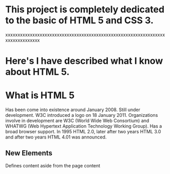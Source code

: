 This project is completely dedicated to the basic of HTML 5 and CSS 3.
===============================================================================

xxxxxxxxxxxxxxxxxxxxxxxxxxxxxxxxxxxxxxxxxxxxxxxxxxxxxxxxxxxxxxxxxxxxxxxxxxxxxxx

Here's I have described what I know about HTML 5.
==================================================

What is HTML 5
===============
Has been come into existence around January 2008. Still under development. W3C introduced a logo on 18 January 2011. Organizations involve in development are W3C (World Wide Web Consortium) and WHATWG (Web Hypertext Application Technology Working Group). Has a broad browser support. In 1995 HTML 2.0, later after two years HTML 3.0 and after two years HTML 4.01 was announced.

New Elements
---------------------------------------
<aside> 	Defines content aside from the page content
<audio> 	Defines sound content
<bdi> 		Isolates a part of text that might be formatted in a different direction from other text outside it
<canvas> 	Used to draw graphics, on the fly, via scripting (usually JavaScript)
<command> 	Defines a command button that a user can invoke
<datalist> 	Specifies a list of predefined options for input controls
<defines> 	Article an article
<details> 	Defines additional details that the user can view or hide
<embed> 	Defines a container for an external application or interactive content (a plug-in)
<figure> 	Specifies self-contained content, like illustrations, diagrams, photos, code listings, etc.
<figcaption>Defines a caption for a <figure> element
<footer> 	Defines a footer for a document or section
<header> 	Defines a header for a document or section
<hgroup> 	Groups a set of <h1> to <h6> elements when a heading has multiple levels
<keygen> 	Defines a key-pair generator field (for forms)
<mark> 		Defines marked/highlighted text
<meter> 	Defines a scalar measurement within a known range (a gauze)
<nav> 		Defines navigation links
<output> 	Defines the result of a calculation
<progress> 	Represents the progress of a task
<ruby> 		Defines a ruby annotation (for East Asian typography)
<rt> 		Defines an explanation/pronunciation of characters (for East Asian typography)
<rp> 		Defines what to show in browsers that do not support ruby annotations
<section> 	Defines a section in a document
<source> 	Defines multiple media resources for <video> and <audio>
<summary> 	Defines a visible heading for a <details> element
<track> 	Defines text tracks for <video> and <audio>
<time> 		Defines a date/time
<video> 	Defines a video or movie
<wbr> 		Defines a possible line-break
---------------------------------------
What is 'DOCTYPE' Tag -
Is such an element, which tells the browser about the HTML version. Is not a HTML tag, but for the Proper SEO purpose and introducing the version of HTML to the browser the tag is very useful. HTML5 is not based on SGML, so there is no need to declaration of DTD with the 'DOCTYPE' tag. Is defined at the top of the page as - <!DOCTYPE html>
In HTML previous version there was need of a DTD declaration with DOCTYPE assuming like (<!DOCTYPE html PUBLIC "-//W3C//DTD XHTML1.0 Transitional//EN" "http://www.w3.org/TR/xhtml1/DTD/xhtml1-transitional.dtd">), which was a little bit complex to remember. Development of HTML5 has enhanced this feature of HTML.
---------------------------------------

What is 'ARTICLE' Tag -
Is such an element of HTML5, which can be used to write the article. Can be used if a user wants to write a part of the website in different style and manner OR to define the independent content in a note. Is very useful when you write an article, a blog or a forum post and etc. Can contain any of element which is require to create the proper content.
---------------------------------------

What is 'ASIDE' Tag -
Mainly used in sidebar of a page. Can be used to represent some block quote content in an article.
---------------------------------------

What is 'AUDIO' Tag -
Has been introduced for playing the audio file in the browser with full user control support. Before it's development, installation of a browser plug-in as flash player or quick time was mandatory to play a audio file. Contains child element is called SOURCE,
which is used to call the exact media file. Contains it's properties for controlling the AUDIO File.
e.g.
<audio controls>
	<source src="media/simple_audio.mp3" type="audio/mpeg"/>
	<source src="media/simple_audio.ogg" type="audio/ogg"/>
	<!-- This Line Will Be Called When You Are Running An Old Browser -->
	<p>Your file doesn't support the audio element</p>
</audio>
---------------------------------------

What is 'BDI' Tag -
Stands for Bi-Directional Isolation Element. Whenever we write the aroma, Hebrew or Urdu fonts, it shows from the opposite side of the general fonts. So browser behavior directly change for that particular text. To use of BDI is exactly has been implemented for better performance of those texts.
Note : Supported by Firefox and Chrome but not by IE, Safari, Opera
---------------------------------------

What is 'CANVAS' tag -
Has been built specially for graphical representation. Incomplete without writing the JavaScript along with. Reduces use of external plug-in like Photo-shop and another Graphic Softwares. Still there is lot more can't be done with canvas but as creating the normal frame and graph it is sufficient.
---------------------------------------

What is 'COMMAND' tag -
Basically used for commanding code. To save a file, open a file or anything else that shows the command
function, will be prompted with COMMAND Element. Can be used for radio buttons, check-boxes and command button to invoke the particular function.
e.g.
<command type="command" label="click" onclick="click()">Click Me</command>
Note: Not supported by any of the browsers yet.
---------------------------------------

What is 'DATALIST' tag -
Basically use for auto completion of the form. The complete list is put in the option box, and when the user double click the input field the option is dragged down.
e.g.
<datalist>
	<option value="value">TEXT</option>
</datalist>
Note : Supported by Firefox, IE, Opera and Chrome but not by Safari
---------------------------------------

What is 'DETAILS' tag -
Used to invoke the show and hide function, doesn't require JavaScript for this. Contains it's internal element SUMMARY.
e.g.
<details>
	<summary>
		This is the default content.
	</summary>
	<p>This is the main content, which will be shown.</p>
</details>
Note : Supported by Safari and Chrome but not by Firefox, IE, Opera.
---------------------------------------

What is 'EMBED' tag - 
It's a media element. Used to call a media file in browser. A browser plug-in may be require to play the media files. Specially used for calling a flash movie.
e.g.
<embed src="<your media file name>"> </embed>
---------------------------------------

What is 'FIGURE' tag -
Used to call an image file inside the fixed container.
e.g.
<figure>
	<img src="<your img source>">
</figure>
---------------------------------------

What is 'FIGCAPTION' tag -
Used to put an additional information about the image. Child element of FIGURE. It will automatically
adjust its surrounding style according the image.
e.g.
<figure>
	<img src="<your img source>">
	<figcaption> Some descriptions here </figcaption>
</figure>
---------------------------------------

What is 'FOOTER' tag -
Used to define the footer area of the page.
e.g.
<footer>text and other element goes here..</footer>
---------------------------------------

What is 'HEADER' tag -
Used to define the header area of the page.
e.g.
<header>text and other element goes here..</header>
---------------------------------------

What is 'HGROUP' tag -
Used for wrapping the <h1> to <h6> element. The HGROUP Element is best useful when, someone wants to put a header and sub header or we can say multiple header in the document. The complete Element is wrapped inside the HGROUP Element.
e.g.
<header>
	<hgroup>
		<h1></h1>
		<h2></h2>
		<h3></h3>
	</hgroup>
	<p>remaining content..</p>
</header>
---------------------------------------

What is 'KEYGEN' tag -
Used for generating the key-pair in the form. Whenever user hit the submit button, the KEYGEN Element creates two key pair, first one is Public Key and another one is Private Key. Private key is encrypted and stored in local key database and the public key is sent with the form data to server.
e.g.
<keygen name="key">
Note : Supported by Safari, Firefox, IE, Opera and Chrome but not by IE.
---------------------------------------

What is 'MARK' tag -
Basically used for showing a marked text background. Best scenario to use it is when showing search result.
e.g.
<mark>some text here</mark>
---------------------------------------

What is 'MAIN' tag -
Used to define the main document of a website. Additional properties is used to define this element (role = main) for proper rendering in web browsers. Allowed once in an HTML5 Document and can't be used as child element.
e.g.
<main>text and other element goes here..</main>
---------------------------------------

What is 'MENU' tag -
Wrapper of command box in which we can run a particular command for performing its action. It represents a list of command. The additional attribute type and label is used.
e.g.
<button type=menu value="File" menu="filemenu">
<menu id="filemenu" type="popup">
	<menuitem onclick="fopen()" label="Open">
	<menuitem onclick="fedit()" label="Edit">
	<menuitem onclick="fclose()" label="Close()">
</menu>
Note: Not supported by any of the browsers yet.
---------------------------------------

What is 'METER' tag -
Used for scalar measurement. Can't be used if we don't have the known range. Has six attributes : 
Value, Max, Min, High, Low and Optimum
e.g.
<meter value="4" min="0" max="10">4 out of 10</meter>
Note : Supported by Safari, Firefox, IE, Opera and Chrome but not by IE.
---------------------------------------

What is 'NAV' tag - 
Used for referral and related page. Can be used for header navigation, side menu and footer links.
e.g.
<nav>
	<a href="#">Text 1</a> | <a href="#">Text 2</a> | <a href="#">Text 3</a> | <a href="#">Text 4</a> | <a href="#">Text 5</a>
</nav>
---------------------------------------

What is 'OUTPUT' tag - 
Used for resulting a calculation. One of the best feature of Form Elements, which allows user to make calculation on front end.
e.g.
<form onsubmit="return false" oninput="document.getElementById('o').
innerHTML = parseFloat(document.getElementById('a').value) +
parseFloat(document.getElementById('b').value)">
	<input name="a" id="a" type="number" step="any"> +
	<input name="b" id="b" type="number" step="any"> =
	<output name="o" id="o"></output>
</form>
---------------------------------------

What is 'PROGRESS' tag - 
Used to show the completion or progress of a specific task. Now only requires some handful code of JavaScript to show it
dynamically. Has mainly four attributes :
max, value, position and label.
e.g. <progress value="60" max="100"></progress>
Note: Not supported in Internet Explorer 9 and lower version.
---------------------------------------

What is 'RUBY' tag - 
Used to properly rendering the East Asian's languages. Used to display the text on the head of the base text, and auto rendering the base text and RUBY text in well manner to enhance the user experience in reading the document.
Has mainly three attributes : rt (ruby text), rp (ruby parenthesis) and rb (ruby base).
rb - East Asian's language text 
rt - Defines an explanation/pronunciation of characters (for East Asian typography)
rp - Defines what to show in browsers that do not support ruby annotations
e.g. 
<rudy>
	<rb>
		Ruby Base
	</rb>
	<rt>
		Ruby Text
	</rt>
	<rp>
		Ruby Parenthesis	
	</rp>
</rudy>
---------------------------------------

What is 'SECTION' tag - 
Used to define a particular section of main content. Used for providing a semantic structure of a web page content. We can just use it for chunking an article in different parts.
---------------------------------------

What is 'SOURCE' tag -
Used as a child element of AUDIO and VIDEO Element. It searches the source file and call it. Contains mainly three attributes: src (media file searching), type (media file format) and media (not supported in any browsers).
e.g.
<audio controls>
	<source src="media/simple_audio.mp3" type="audio/mpeg"/>
	<source src="media/simple_audio.ogg" type="audio/ogg"/>
	<p>Your file doesn't support the audio element</p>
</audio>
---------------------------------------

What is 'SUMMARY' tag -
Used as a child element of DETAILS Element. The SUMMARY Element contains the default text, which is shown when user see the browser and whenever user clicks this default text, the hidden text appears. The SUMMARY Element has minimize the external affords of JavaScript.
e.g.
<details>
	<summary>
		This is the default content.
	</summary>
	<p>This is the main content, which will be shown.</p>
</details>
Note : Supported by Safari and Chrome but not by Firefox, IE, Opera.
---------------------------------------

What is 'SVG' tag -
Used for graphical representation with HTML 5 and stands for Scalable Vector Graphics. Defines the Vector based graphics so there is no any chance to loose the quality even on zoomed situation. The script of SVG is in XML format. Every independent element can be animated. It is the recommendation of W3C.
e.g.
<svg xmlns="http://www.w3.org/2000/svg" version="1.1" height="190">
	<polygon points="100,10 40,180 190,60 10,60 160,180"/>
</svg>

Difference between CANVAS & SVG :

	canvas 														SVG
-------------------------------------------				  | -----------------------------------------------------------
It is created with the help of Java script	|	It is created in XML format
It is rendered pixel by pixel	|	It is in XML format, so also call external Java Script for event handling etc.
It is Resolution Dependent	|	It is Resolution Independent
It has no support for event handling	|	It has support for even handling
It has low text rendering capabilities	|	It has high text rendering capabilities
The graphics output can be saved as jpg or png format	|	The graphics output can't be saved in image format
Best suited for graphical intensive games	|	Not suited for games application
Once the graphic is drawn, it is forgotten by the Browser	|	It is always remembered by the browser
---------------------------------------

What is 'TIME' tag -
Represents either time on a 24-hour clock or a precise date in the Gregorian calendar with optional time and time zone information. TIME Element has been configured to presenting date and time in machine readable format.
Note: The TIME Element can't be used to see the front end effect on HTML5 document. It is pure machine readable element, which works in background of the script.
e.g.
<p>The school open at <time>9:00</time> in the every morning.</p>
---------------------------------------

What is 'TRACK' tag -
Used as a child element of AUDIO and VIDEO Element. Used to define subtitles, captions, descriptions, chapters, or meta-data for either an audio or video element. The TRACK Element is followed by the following attributes and values: default (specify that track is enabled), kind (specify the kind of track), label (specify the title of the text track), src (specify the url of track file) and srclang (specify the language track text).
e.g.
<video controls>
	<source src="media/simple_video.mp4" type="video/mp4"/>
	<source src="media/simple_video.ogg" type="video/ogg"/>
	<track src="media/subtitles_en.vtt" kind="subtitles" srclang="en" label="English" default>
	<track src="media/subtitles_hi.vtt" kind="subtitles" srclang="hi" label="Hindi" default>
	<p>Your file doesn't support the video element</p>
</video>
Note: The TRACK Element is still not supported by any of the browsers. 
---------------------------------------

What is 'VIDEO' tag -
Used to play a movie or video clip on the website.
e.g.
<video controls>
	<source src="media/simple_video.mp4" type="video/mp4"/>
	<source src="media/simple_video.ogg" type="video/ogg"/>
	<track src="media/subtitles_en.vtt" kind="subtitles" srclang="en" label="English" default>
	<track src="media/subtitles_hi.vtt" kind="subtitles" srclang="hi" label="Hindi" default>
	<p>Your file doesn't support the video element</p>
</video>
---------------------------------------

What is 'WBR' tag -
Used to change the default behavior of browser of line breaking. If the sentence is too long than the container, will be breaked for
proper displaying. If you don't want it to be happened like that, can use the WBR Element. This can be more useful for email id writing, and another long sentences.
e.g.
<p>This is my email id : <wbr>swapnilraja1212@gmail.com</wbr></p>
Note : Supported by Safari, Firefox, Opera and Chrome but not by IE.
---------------------------------------

DRAG & DROP in HTML 5 -
With the help of Drag and Drop features We can move an object from one place to another place. The all measure browsers support the dragging except of Safari 5.1.2.

xxxxxxxxxxxxxxxxxxxxxxxxxxxxxxxxxxxxxxxxxxxxxxxxxxxxxxxxxxxxxxxxxxxxxxxxxxxxxxx

Here's I have described what I know about CSS 3.
==================================================

What is CSS 3
===============

The development of style sheet was to make the markup language more impressive. It was discovered around 1980s in the beginning of the SGML. The third level of CSS was started to develop around 1998. The first working draft of CSS3 was came in 19-01-2001. And since the first introduction still it is under construction. There were some certain shortcomings in CSS2 and due to its unlikeness the developer introduced CSS3. Though the first working draft of CSS3 came on 19-01-2001, but it was initially declared early in the June 1999. It is the latest standard for CSS. Has been split into "modules". Contains the "old CSS specification" & in addition, new modules are added.

Some of the most important CSS3 modules:
---------------------------------------
Selectors
Box Model
Backgrounds and Borders
Image Values and Replaced Content
Text Effects
2D/3D Transformations
Animations
Multiple Column Layout
User Interface
---------------------------------------

What is module 'CSS3 Borders' -

a) border-radius
syntax: border-radius: length|% / length|%|initial|inherit;
e.g.: border-radius: 25px;

b) box-shadow
syntax: box-shadow: none|h-shadow v-shadow blur spread color |inset|initial|inherit;
e.g.: box-shadow: 2px 5px 10px 5px #434223;
explanation: Has 4 pixel (3rd & 4th are optional) values and 1 color value. First pixel value tells about left to right(h-shadow) movement of shadow, second value tells about top to bottom(v-shadow), third tells about blurriness, forth about spread and last to express shadow color.

c) border-image
syntax: border-image: source slice width outset repeat|initial|inherit;
e.g.: border-image: url(border.png) 15 30 30 round;
